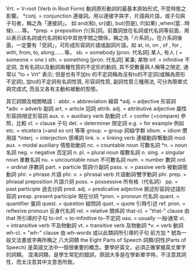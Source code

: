  Vrt. = V-root (Verb in Root Form) 動詞原形動詞的最基本原始形式, 不受時態之影響。
 *conj. = conjunction 連接詞。用以連接字與字，片語與片語，或子句與子句者，稱之為「連接詞」。 如 and(和), or(或), but(但是), if(如果) ,when(當…時候)……等。
 *prep. = preposition 介[系]詞。前置詞放在名詞或代名詞等前面，用以表示該名詞或代名詞和句中其他字間之關係，稱之為「介系詞」。在介系詞後面，一定要有「受詞」，可形成形容詞片語或副詞片語。如 at, in, on , of , for , with, from, to, along…….等。
 sb. = somebody [pron. 代名詞] 某人, 有人 ( = someone = one )
 sth. = something  [pron. 代名詞] 某事; 某物
 inf. = infinitive 不定詞, 含有名詞以及動詞兩種性質的不定形的動詞, 其不受數量與人稱等之限定, 通常以 "to + Vrt" 表示; 但是也有不加to 的不定詞稱為沒有to的不定詞(或稱為原形不定詞), 加to的不定詞有名詞性質, 形容詞性質, 副詞性質三種用法, 可分為簡單式與完成式, 而且又各有主動和被動的型態。

 其它詞類及相關略語：
 abbr. = abbreviation 縮寫
 *adj. = adjective 形容詞
 *adv. = adverb 副詞
 art. = article 冠詞
 attrib. adj. = attributive adjective 屬性形容詞∕限定形容詞
 aux. v. = auxiliary verb 助動詞
 cf. = confer (=compare) 參照，比較
 cl. = clause 子句
 det. = determiner 限定詞
 e.g. = for example 例如
 etc. = etcetera (=and so on) 等等
 group. = group 詞組∕字群
 idiom. = idiom 慣用語
 *interj. = interjection 感嘆詞
 link. v. = linking verb 連綴動詞∕繫動詞
 mod. aux. = modal auxiliary 情態助動詞
 nc. = countable noun 可數名詞
 *n. = noun 名詞
 neg. = negative 否定詞
 n. pl. = plural noun 複數名詞
 n. sing. = singular noun 單數名詞
 nu. = uncountable noun 不可數名詞
 num. = number 數詞
 ord. = ordinal 序數詞
 part. = particle 質詞∕介副詞
 pass. v. = passive verb 被動語態動詞
 phr. = phrase 片語
 phr. v. = phrasal verb 片語動詞∕雙字動詞
 phr. prep. = phrasal preposition 片語介詞
 poss. = possessive  所有格（代名詞）
 pp. = past participle 過去分詞
 pred. adj. = predicative adjective 敘述形容詞∕述語形容詞
 presp. present participle 現在分詞
 *pron. = pronoun 代名詞
 quant. = quantifier 量詞
 quest. = question 疑問詞
 quot. = quote 引用∕引述
 ref. pron. = reflexive pronoun 反身代名詞
 rel. = relative 關係詞
 that-cl. = "that-" clause 由 that 所引導的子句
 to-inf. = to-infinitive to-不定詞
 usu. = usually 一般∕通常
 vi. = intransitive verb 不及物動詞
 vt. = transitive verb 及物動詞
 *v. = verb 動詞
 wh-cl. = "wh-" clause 由 wh-words 或以此類詞所引導的子句
 前方加 * 號為一般文法書或字典所稱之 八大詞類 the Eight Parts of Speech 詞類/詞性(Parts of Speech)
 是英語文法中一個很重要的概念。要學好英文，必須正確掌握英文單字的詞類。
 混淆詞類，是學生常犯的錯誤，原因大多是在學新單字時，不注意其詞性，而太注意其中文意思所致。